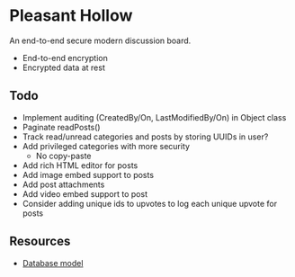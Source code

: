 # Pleasant Hollow

An end-to-end secure modern discussion board.

-  End-to-end encryption
-  Encrypted data at rest

## Todo

-  Implement auditing (CreatedBy/On, LastModifiedBy/On) in Object class
-  Paginate readPosts()
-  Track read/unread categories and posts by storing UUIDs in user?
-  Add privileged categories with more security
   -  No copy-paste
-  Add rich HTML editor for posts
-  Add image embed support to posts
-  Add post attachments
-  Add video embed support to post
-  Consider adding unique ids to upvotes to log each unique upvote for posts

## Resources

-  [Database model](https://drawsql.app/teams/yak-industries/diagrams/pleasant-hollow)
